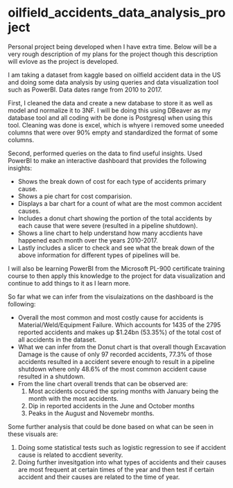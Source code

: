 # oilfield_accidents_data_analysis_project
Personal project being developed when I have extra time. Below will be a very rough description of my plans for the project though this description will evlove as the project is developed.

I am taking a dataset from kaggle based on oilfield accident data in the US and doing some data analysis by using queries and data visualization tool such as PowerBI. Data dates range from 2010 to 2017.

First, I cleaned the data and create a new database to store it as well as model and normalize it to 3NF. I will be doing this using DBeaver as my database tool and all coding with be done is Postgresql when using this tool.
  Cleaning was done is excel, which is whyere i removed some uneeded columns that were over 90% empty and standardized the format of some columns.

Second, performed queries on the data to find useful insights. Used PowerBI to make an interactive dashboard that provides the following insights:
  - Shows the break down of cost for each type of accidents primary cause.
  - Shows a pie chart for cost comparision.
  - Displays a bar chart for a count of what are the most common accident causes.
  - Includes a donut chart showing the portion of the total accidents by each cause that were severe (resulted in a pipeline shutdown).
  - Shows a line chart to help understand how many accdients have happened each month over the years 2010-2017.
  - Lastly includes a slicer to check and see what the break down of the above information for different types of pipelines will be.

I will also be learning PowerBI from the Microsoft PL-900 certificate training course to then apply this knowledge to the project for data visualization and continue to add things to it as I learn more.

So far what we can infer from the visulaizations on the dashboard is the following:
  - Overall the most common and most costly cause for accidents is Material/Weld/Equipment Failure. Which accounts for 1435 of the 2795 reported accidents and makes up $1.24bn (53.35%) of the total cost of all accidents in the dataset.
  - What we can infer from the Donut chart is that overall though Excavation Damage is the cause of only 97 recorded accidents, 77.3% of those accidents resulted in a accident severe enough to result in a pipeline shutdown where only 48.6% of the most common accident cause       resulted in a shutdown.
  - From the line chart overall trends that can be observed are:
      1. Most accidents occured the spring months with January being the month with the most accidents.
      2. Dip in reported accidents in the June and October months
      3. Peaks in the August and Novemebr months.

Some further analysis that could be done based on what can be seen in these visuals are:
  1. Doing some statistical tests such as logistic regression to see if accident cause is related to accdient severity.
  2. Doing further invesitgation into what types of accidents and their causes are most frequent at certain times of the year and then test if certain accident and their causes are related to the time of year. 
